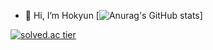 - 👋 Hi, I’m Hokyun
[![Anurag's GitHub stats](https://github-readme-stats.vercel.app/api?username=H0kyun&&show_icons=true&theme=default)]

[![solved.ac tier](http://mazassumnida.wtf/api/v2/generate_badge?boj=rlaghrbs1633)](https://solved.ac/rlaghrbs1633)
